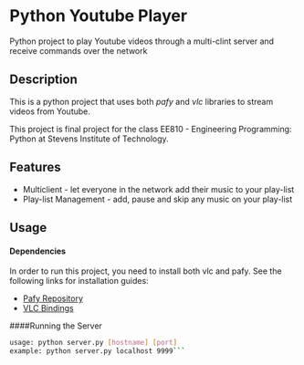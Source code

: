 # Python Youtube Player
Python project to play Youtube videos through a multi-clint server and receive commands over the network 


## Description
This is a python project that uses both *pafy* and *vlc* libraries to stream videos from Youtube.

This project is final project for the class EE810 - Engineering Programming: Python at Stevens Institute of Technology.

## Features
* Multiclient - let everyone in the network add their music to your play-list
* Play-list Management - add, pause and skip any music on your play-list

## Usage
#### Dependencies
In order to run this project, you need to install both vlc and pafy. See the following links for installation guides:
* [Pafy Repository](https://github.com/mps-youtube/pafy)
* [VLC Bindings](https://wiki.videolan.org/Python_bindings/)

####Running the Server

```bash
usage: python server.py [hostname] [port]
example: python server.py localhost 9999```
